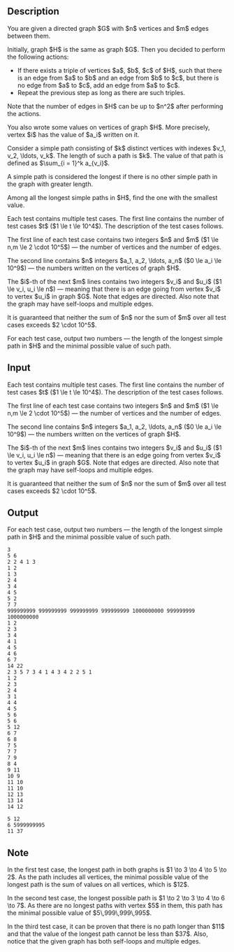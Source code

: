 ## Description

<div><p>You are given a <span class="tex-font-style-bf">directed</span> graph $G$ with $n$ vertices and $m$ edges between them.</p><p>Initially, graph $H$ is the same as graph $G$. Then you decided to perform the following actions: </p><ul> <li> If there exists a triple of vertices $a$, $b$, $c$ of $H$, such that there is an edge from $a$ to $b$ and an edge from $b$ to $c$, but there is no edge from $a$ to $c$, add an edge from $a$ to $c$. </li><li> Repeat the previous step as long as there are such triples. </li></ul><p>Note that the number of edges in $H$ can be up to $n^2$ after performing the actions.</p><p>You also wrote some values on vertices of graph $H$. More precisely, vertex $i$ has the value of $a_i$ written on it.</p><p>Consider a simple path consisting of $k$ <span class="tex-font-style-bf">distinct</span> vertices with indexes $v_1, v_2, \ldots, v_k$. The length of such a path is $k$. The value of that path is defined as $\sum_{i = 1}^k a_{v_i}$.</p><p>A simple path is considered the longest if there is no other simple path in the graph with greater length.</p><p>Among all the longest simple paths in $H$, find the one with the smallest value.</p></div><div class="input-specification"><p>Each test contains multiple test cases. The first line contains the number of test cases $t$ ($1 \le t \le 10^4$). The description of the test cases follows.</p><p>The first line of each test case contains two integers $n$ and $m$ ($1 \le n,m \le 2 \cdot 10^5$)&nbsp;— the number of vertices and the number of edges.</p><p>The second line contains $n$ integers $a_1, a_2, \ldots, a_n$ ($0 \le a_i \le 10^9$)&nbsp;— the numbers written on the vertices of graph $H$.</p><p>The $i$-th of the next $m$ lines contains two integers $v_i$ and $u_i$ ($1 \le v_i, u_i \le n$)&nbsp;— meaning that there is an edge going from vertex $v_i$ to vertex $u_i$ in graph $G$. Note that edges are directed. Also note that the graph <span class="tex-font-style-bf">may have</span> self-loops and multiple edges.</p><p>It is guaranteed that neither the sum of $n$ nor the sum of $m$ over all test cases exceeds $2 \cdot 10^5$.</p></div><div class="output-specification"><p>For each test case, output two numbers&nbsp;— the length of the longest simple path in $H$ and the minimal possible value of such path.</p></div>

## Input

<p>Each test contains multiple test cases. The first line contains the number of test cases $t$ ($1 \le t \le 10^4$). The description of the test cases follows.</p><p>The first line of each test case contains two integers $n$ and $m$ ($1 \le n,m \le 2 \cdot 10^5$)&nbsp;— the number of vertices and the number of edges.</p><p>The second line contains $n$ integers $a_1, a_2, \ldots, a_n$ ($0 \le a_i \le 10^9$)&nbsp;— the numbers written on the vertices of graph $H$.</p><p>The $i$-th of the next $m$ lines contains two integers $v_i$ and $u_i$ ($1 \le v_i, u_i \le n$)&nbsp;— meaning that there is an edge going from vertex $v_i$ to vertex $u_i$ in graph $G$. Note that edges are directed. Also note that the graph <span class="tex-font-style-bf">may have</span> self-loops and multiple edges.</p><p>It is guaranteed that neither the sum of $n$ nor the sum of $m$ over all test cases exceeds $2 \cdot 10^5$.</p>

## Output

<p>For each test case, output two numbers&nbsp;— the length of the longest simple path in $H$ and the minimal possible value of such path.</p>





```input1|2,3,4,5,6,7,8,9,19,20,21,22,23,24,25,26,27,28,29,30,31,32,33,34,35,36,37,38,39,40,41,42
3
5 6
2 2 4 1 3
1 2
1 3
2 4
3 4
4 5
5 2
7 7
999999999 999999999 999999999 999999999 1000000000 999999999 1000000000
1 2
2 3
3 4
4 1
4 5
4 6
6 7
14 22
2 3 5 7 3 4 1 4 3 4 2 2 5 1
1 2
2 3
2 4
3 1
4 4
4 5
5 6
5 6
5 12
6 7
6 8
7 5
7 7
7 9
8 4
9 11
10 9
11 10
11 10
12 13
13 14
14 12
```




```output1
5 12
6 5999999995
11 37
```



## Note

<p>In the first test case, the longest path in both graphs is $1 \to 3 \to 4 \to 5 \to 2$. As the path includes all vertices, the minimal possible value of the longest path is the sum of values on all vertices, which is $12$.</p><p>In the second test case, the longest possible path is $1 \to 2 \to 3 \to 4 \to 6 \to 7$. As there are no longest paths with vertex $5$ in them, this path has the minimal possible value of $5\,999\,999\,995$.</p><p>In the third test case, it can be proven that there is no path longer than $11$ and that the value of the longest path cannot be less than $37$. Also, notice that the given graph has both self-loops and multiple edges.</p>
